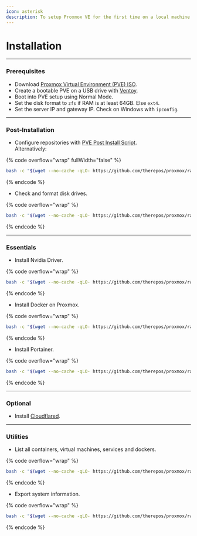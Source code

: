 ```yaml
---
icon: asterisk
description: To setup Proxmox VE for the first time on a local machine.
---
```


# Installation

***

### Prerequisites

* Download [Proxmox Virtual Environment (PVE) ISO](https://www.proxmox.com/en/downloads).
* Create a bootable PVE on a USB drive with [Ventoy](https://www.ventoy.net/en/download.html).
* Boot into PVE setup using Normal Mode.
* Set the disk format to `zfs` if RAM is at least 64GB.  Else `ext4`.
* Set the server IP and gateway IP. Check on Windows with `ipconfig`.



***

### Post-Installation

* Configure repositories with [PVE Post Install Script](https://tteck.github.io/Proxmox/#proxmox-ve-post-install). \
  Alternatively:

{% code overflow="wrap" fullWidth="false" %}
```bash
bash -c "$(wget --no-cache -qLO- https://github.com/therepos/proxmox/raw/main/installers/install-postpve.sh)"
```
{% endcode %}

* Check and format disk drives.

{% code overflow="wrap" %}
```bash
bash -c "$(wget --no-cache -qLO- https://github.com/therepos/proxmox/raw/main/util/formatdisk.sh)"
```
{% endcode %}

***

### Essentials

* Install Nvidia Driver.

{% code overflow="wrap" %}
```bash
bash -c "$(wget --no-cache -qLO- https://github.com/therepos/proxmox/raw/main/installers/install-nvidiadriver.sh)"
```
{% endcode %}

* Install Docker on Proxmox.

{% code overflow="wrap" %}
```bash
bash -c "$(wget --no-cache -qLO- https://github.com/therepos/proxmox/raw/main/installers/install-dockerhost.sh)"
```
{% endcode %}

* Install Portainer.

{% code overflow="wrap" %}
```bash
bash -c "$(wget --no-cache -qLO- https://github.com/therepos/proxmox/raw/main/installers/install-portainer.sh)"
```
{% endcode %}



***

### Optional

* Install [Cloudflared](https://tteck.github.io/Proxmox/#cloudflared-lxc).



***

### Utilities

* List all containers, virtual machines, services and dockers.

{% code overflow="wrap" %}
```bash
bash -c "$(wget --no-cache -qLO- https://github.com/therepos/proxmox/raw/main/util/list-ct.sh)"
```
{% endcode %}

* Export system information.

{% code overflow="wrap" %}
```bash
bash -c "$(wget --no-cache -qLO- https://github.com/therepos/proxmox/raw/main/util/get-sysinfo.sh)"
```
{% endcode %}
